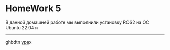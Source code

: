 # HomeWork 5
В данной домашней работе мы выполнили установку ROS2 на ОС Ubuntu 22.04 и 
***
ghbdtn
[ура](int.png)х








